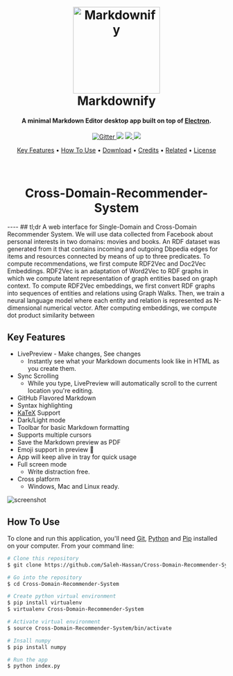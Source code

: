 
<h1 align="center">
  <br>
  <a href="http://www.amitmerchant.com/electron-markdownify"><img src="https://raw.githubusercontent.com/amitmerchant1990/electron-markdownify/master/img/markdownify.png" alt="Markdownify" width="200"></a>
  <br>
  Markdownify
  <br>
</h1>

<h4 align="center">A minimal Markdown Editor desktop app built on top of <a href="http://electron.atom.io" target="_blank">Electron</a>.</h4>

<p align="center">
  <a href="https://badge.fury.io/js/electron-markdownify">
    <img src="https://badge.fury.io/js/electron-markdownify.svg"
         alt="Gitter">
  </a>
  <a href="https://gitter.im/amitmerchant1990/electron-markdownify"><img src="https://badges.gitter.im/amitmerchant1990/electron-markdownify.svg"></a>
  <a href="https://saythanks.io/to/amitmerchant1990">
      <img src="https://img.shields.io/badge/SayThanks.io-%E2%98%BC-1EAEDB.svg">
  </a>
  <a href="https://www.paypal.me/AmitMerchant">
    <img src="https://img.shields.io/badge/$-donate-ff69b4.svg?maxAge=2592000&amp;style=flat">
  </a>
</p>

<p align="center">
  <a href="#key-features">Key Features</a> •
  <a href="#how-to-use">How To Use</a> •
  <a href="#download">Download</a> •
  <a href="#credits">Credits</a> •
  <a href="#related">Related</a> •
  <a href="#license">License</a>
<h1 align="center">
  <br>
  Cross-Domain-Recommender-System
  <br>
</h1>
----
## tl;dr
A web interface for Single-Domain and Cross-Domain Recommender System. We will use data collected from Facebook about personal interests in two domains: movies and books. An RDF dataset was generated from it that contains incoming and outgoing Dbpedia edges for items and resources connected by means of up to three predicates. To compute recommendations, we first compute RDF2Vec and Doc2Vec Embeddings. RDF2Vec is an adaptation of Word2Vec to RDF graphs in which we compute latent representation of graph entities based on graph context. To compute RDF2Vec embeddings, we first convert RDF graphs into sequences of entities and relations using Graph Walks. Then, we train a neural language model where each entity and relation is represented as N-dimensional numerical vector. After computing embeddings, we compute dot product similarity between 

## Key Features

* LivePreview - Make changes, See changes
  - Instantly see what your Markdown documents look like in HTML as you create them.
* Sync Scrolling
  - While you type, LivePreview will automatically scroll to the current location you're editing.
* GitHub Flavored Markdown  
* Syntax highlighting
* [KaTeX](https://khan.github.io/KaTeX/) Support
* Dark/Light mode
* Toolbar for basic Markdown formatting
* Supports multiple cursors
* Save the Markdown preview as PDF
* Emoji support in preview :tada:
* App will keep alive in tray for quick usage
* Full screen mode
  - Write distraction free.
* Cross platform
  - Windows, Mac and Linux ready.
  

![screenshot](Cross-Domain-Recommender-System/web_app_image.png)


## How To Use

To clone and run this application, you'll need [Git](https://git-scm.com), [Python](https://www.python.org/downloads/) and [Pip](https://pypi.python.org/pypi/pip) installed on your computer. From your command line:

```bash
# Clone this repository
$ git clone https://github.com/Saleh-Hassan/Cross-Domain-Recommender-System.git

# Go into the repository
$ cd Cross-Domain-Recommender-System

# Create python virtual environment
$ pip install virtualenv
$ virtualenv Cross-Domain-Recommender-System

# Activate virtual environment
$ source Cross-Domain-Recommender-System/bin/activate

# Insall numpy
$ pip install numpy

# Run the app
$ python index.py
```
